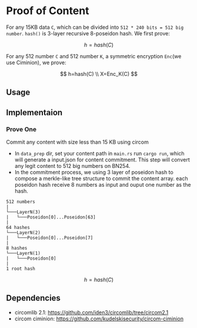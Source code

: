 # Proof of Content 

For any 15KB data `C`, which can be divided into `512 * 240 bits = 512 big number`. `hash()` is 3-layer recursive 8-poseidon hash. We first prove: 

$$ h = hash(C)$$

For any 512 number  `C` and 512 number `K`, a symmetric encryption `Enc`(we use Ciminion),  we prove: 

$$ h=hash(C) \\ X=Enc_K(C) $$ 

## Usage 

## Implementaion 

### Prove One 

Commit any content with size less than 15 KB using circom 

- In `data_prep` dir, set your content path in `main.rs` run `cargo run`, which will generate a input.json for content commitment. This step will convert any legit content to 512 big numbers on BN254. 
- In the commitment process, we using 3 layer of poseidon hash to compose a merkle-like tree structure to commit the content array. each poseidon hash receive 8 numbers as input and ouput one number as the hash. 

```
512 numbers 
|
└───LayerN(3)
|   └───Poseidon[0]...Poseidon[63]
|
64 hashes
└───LayerN(2)
|   └───Poseidon[0]...Poseidon[7]
|
8 hashes 
└───LayerN(1)
|   └───Poseidon[0]
|
1 root hash 
```
 
$$ h = hash(C)$$


## Dependencies 

- circomlib 2.1: https://github.com/iden3/circomlib/tree/circom2.1
- circom ciminion: https://github.com/kudelskisecurity/circom-ciminion